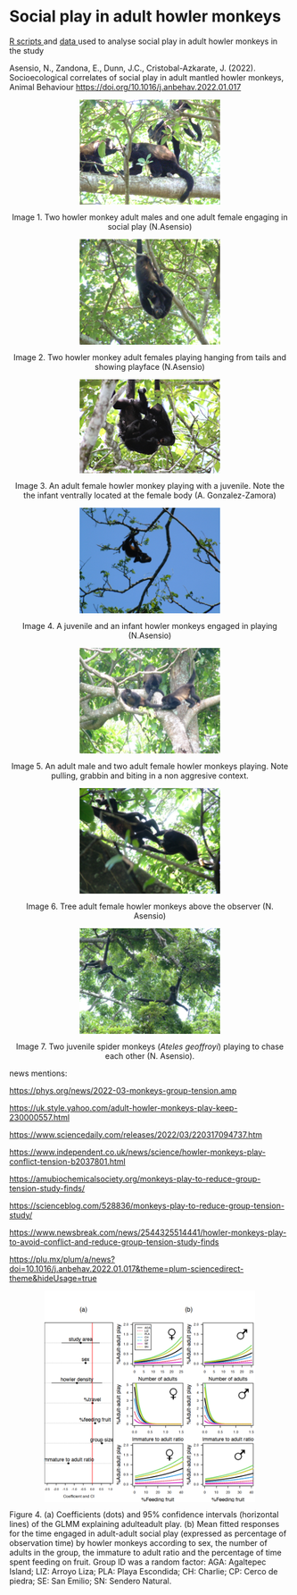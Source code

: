 # Social play in adult howler monkeys

<a href="https://github.com/norberello/social-play-in-adult-howler-monkeys/blob/main/social%20adult%20play%20in%20howler%20monkeys%20study%20RScripts%20.ipynb"> R scripts </a> and <a href="https://github.com/norberello/social-play-in-adult-howler-monkeys/tree/main/data"> data </a> used to analyse social play in adult howler monkeys in the study 

Asensio, N., Zandona, E., Dunn, J.C., Cristobal-Azkarate, J. (2022). Socioecological correlates of social play in adult mantled howler monkeys, Animal Behaviour https://doi.org/10.1016/j.anbehav.2022.01.017

<p align="center">
<img src="figures/two adult males and one adult female playing.png" width="50%" alt="" class="center" align="middle" alt="howler adult monkeys playing">
</center>
<p>    
<p align="center">
Image 1. Two howler monkey adult males and one adult female engaging in social play (N.Asensio)    
</p> 

<p align="center">
<img src="two females playing.JPG" width="50%" alt="" class="center" align="middle" alt="howler adult monkeys playing">
</center>
<p>    
<p align="center">
Image 2. Two howler monkey adult females playing hanging from tails and showing playface (N.Asensio)    
</p> 

<p align="center">
<img src="WhatsApp Image 2022-02-22 at 4.20.11 PM.jpeg" width="50%" alt="" class="center" align="middle" alt="howler adult monkeys playing">
</center>
<p>    
<p align="center">
Image 3. An adult female howler monkey playing with a juvenile. Note the the infant ventrally located at the female body (A. Gonzalez-Zamora)    
</p> 

<p align="center">
<img src="a juvenile and an infant social play.jpg" width="50%" alt="" class="center" align="middle" alt="howler adult monkeys playing">
</center>
<p>    
<p align="center">
Image 4. A juvenile and an infant howler monkeys engaged in playing (N.Asensio)   
</p> 

<p align="center">
<img src="2 adult females one adult male biting pulling.jpg" width="50%" alt="" class="center" align="middle" alt="howler adult monkeys playing">
</center>
<p>    
<p align="center">
Image 5. An adult male and two adult female howler monkeys playing. Note pulling, grabbin and biting in a non aggresive context.   
</p> 

<p align="center">
<img src="tree adult females playing agaltepec island.jpg" width="50%" alt="" class="center" align="middle" alt="howler adult monkeys playing">
</center>
<p>    
<p align="center">
Image 6. Tree adult female howler monkeys above the observer (N. Asensio)     
</p> 

<p align="center">
<img src="two juvenile spider monkeys playing.jpg" width="50%" alt="" class="center" align="middle" alt="howler adult monkeys playing">
</center>
<p>    
<p align="center">
    Image 7. Two juvenile spider monkeys (<i>Ateles geoffroyi</i>) playing to chase each other (N. Asensio).     
</p> 

news mentions:</p> 
<https://phys.org/news/2022-03-monkeys-group-tension.amp></p> 
<https://uk.style.yahoo.com/adult-howler-monkeys-play-keep-230000557.html></p> 
<https://www.sciencedaily.com/releases/2022/03/220317094737.htm></p> 
<https://www.independent.co.uk/news/science/howler-monkeys-play-conflict-tension-b2037801.html></p> 
<https://amubiochemicalsociety.org/monkeys-play-to-reduce-group-tension-study-finds/></p> 
<https://scienceblog.com/528836/monkeys-play-to-reduce-group-tension-study/></p> 
<https://www.newsbreak.com/news/2544325514441/howler-monkeys-play-to-avoid-conflict-and-reduce-group-tension-study-finds></p> 
<https://plu.mx/plum/a/news?doi=10.1016/j.anbehav.2022.01.017&theme=plum-sciencedirect-theme&hideUsage=true> 
    

    
<p align="center">
<img src="/figures/figure play and correlates.png" width="75%" alt="" class="center" align="middle" alt="figure play correlates">
</center>

Figure 4. (a) Coefficients (dots) and 95% confidence intervals (horizontal lines) of the GLMM explaining adulteadult play. (b) Mean fitted responses for the time engaged in adult-adult social play (expressed as percentage of observation time) by howler monkeys according to sex, the number of adults in the group, the immature to adult ratio and the percentage of time spent feeding on fruit. Group ID was a random factor: AGA: Agaltepec Island; LIZ: Arroyo Liza; PLA: Playa Escondida; CH: Charlie; CP: Cerco de piedra; SE: San
Emilio; SN: Sendero Natural.
 
